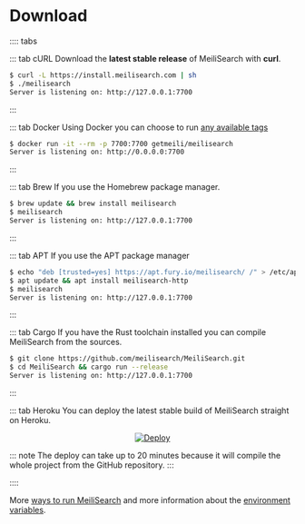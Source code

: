 # Download

:::: tabs

::: tab cURL
Download the **latest stable release** of MeiliSearch with **curl**.
```bash
$ curl -L https://install.meilisearch.com | sh
$ ./meilisearch
Server is listening on: http://127.0.0.1:7700
```
:::

::: tab Docker
Using Docker you can choose to run [any available tags](https://hub.docker.com/r/getmeili/meilisearch/tags)
```bash
$ docker run -it --rm -p 7700:7700 getmeili/meilisearch
Server is listening on: http://0.0.0.0:7700
```
:::

::: tab Brew
If you use the Homebrew package manager.
```bash
$ brew update && brew install meilisearch
$ meilisearch
Server is listening on: http://127.0.0.1:7700
```
:::

::: tab APT
If you use the APT package manager
```bash
$ echo "deb [trusted=yes] https://apt.fury.io/meilisearch/ /" > /etc/apt/sources.list.d/fury.list
$ apt update && apt install meilisearch-http
$ meilisearch
Server is listening on: http://127.0.0.1:7700
```
:::

::: tab Cargo
If you have the Rust toolchain installed you can compile MeiliSearch from the sources.
```bash
$ git clone https://github.com/meilisearch/MeiliSearch.git
$ cd MeiliSearch && cargo run --release
Server is listening on: http://127.0.0.1:7700
```
:::

::: tab Heroku
You can deploy the latest stable build of MeiliSearch straight on Heroku.

<p align="center">
  <a href="https://heroku.com/deploy?template=https://github.com/meilisearch/MeiliSearch">
    <img src="https://www.herokucdn.com/deploy/button.svg" alt="Deploy">
  </a>
</p>

::: note
The deploy can take up to 20 minutes because it will compile the whole project from the GitHub repository.
:::


::::

More [ways to run MeiliSearch](/advanced_guides/binary.md) and more information about the [environment variables](/advanced_guides/binary.md#environment-variables).
